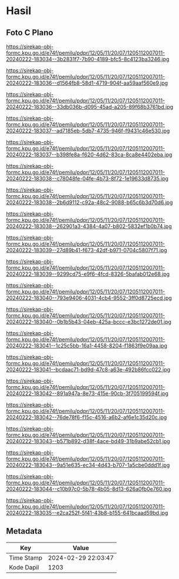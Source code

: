 # Hasil

## Foto C Plano

https://sirekap-obj-formc.kpu.go.id/e74f/pemilu/pdpr/12/05/11/20/07/1205112007011-20240222-183034--3b2831f7-7b90-4189-bfc5-8c4123ba3246.jpg

https://sirekap-obj-formc.kpu.go.id/e74f/pemilu/pdpr/12/05/11/20/07/1205112007011-20240222-183036--d1564fb8-58d1-4719-904f-aa59aaf560e9.jpg

https://sirekap-obj-formc.kpu.go.id/e74f/pemilu/pdpr/12/05/11/20/07/1205112007011-20240222-183036--33db036b-d095-45ad-a205-89f68b3761bd.jpg

https://sirekap-obj-formc.kpu.go.id/e74f/pemilu/pdpr/12/05/11/20/07/1205112007011-20240222-183037--ad7185eb-5db7-4735-946f-f9431c46e530.jpg

https://sirekap-obj-formc.kpu.go.id/e74f/pemilu/pdpr/12/05/11/20/07/1205112007011-20240222-183037--b398fe8a-f620-4d62-83ca-8ca8e4402eba.jpg

https://sirekap-obj-formc.kpu.go.id/e74f/pemilu/pdpr/12/05/11/20/07/1205112007011-20240222-183038--c78048fe-04fe-4b73-8f72-1e19633d8735.jpg

https://sirekap-obj-formc.kpu.go.id/e74f/pemilu/pdpr/12/05/11/20/07/1205112007011-20240222-183038--2b6d9112-c92a-48c2-9088-b65c6b3d70d6.jpg

https://sirekap-obj-formc.kpu.go.id/e74f/pemilu/pdpr/12/05/11/20/07/1205112007011-20240222-183038--262901a3-4384-4a07-b802-5832ef1b0b74.jpg

https://sirekap-obj-formc.kpu.go.id/e74f/pemilu/pdpr/12/05/11/20/07/1205112007011-20240222-183039--27d89b41-f673-42df-b971-0704c5807f71.jpg

https://sirekap-obj-formc.kpu.go.id/e74f/pemilu/pdpr/12/05/11/20/07/1205112007011-20240222-183039--9299cd75-e9f6-4fcd-8326-5bafab012e68.jpg

https://sirekap-obj-formc.kpu.go.id/e74f/pemilu/pdpr/12/05/11/20/07/1205112007011-20240222-183040--793e9406-4031-4cb4-9552-3ff0d8725ecd.jpg

https://sirekap-obj-formc.kpu.go.id/e74f/pemilu/pdpr/12/05/11/20/07/1205112007011-20240222-183040--0b1b5b43-04eb-425a-bccc-e3bc1272de01.jpg

https://sirekap-obj-formc.kpu.go.id/e74f/pemilu/pdpr/12/05/11/20/07/1205112007011-20240222-183041--1c25c5bb-16a1-4458-8204-f1863f9e09aa.jpg

https://sirekap-obj-formc.kpu.go.id/e74f/pemilu/pdpr/12/05/11/20/07/1205112007011-20240222-183041--bcdaac71-bd9d-47c8-a63e-492b86fcc022.jpg

https://sirekap-obj-formc.kpu.go.id/e74f/pemilu/pdpr/12/05/11/20/07/1205112007011-20240222-183042--891a947a-8e73-415e-90cb-3f705199594f.jpg

https://sirekap-obj-formc.kpu.go.id/e74f/pemilu/pdpr/12/05/11/20/07/1205112007011-20240222-183042--76de78f6-f15c-4516-a6b2-af6e1c35d20c.jpg

https://sirekap-obj-formc.kpu.go.id/e74f/pemilu/pdpr/12/05/11/20/07/1205112007011-20240222-183043--b571b892-d38f-4ace-bd49-31b9abe52cb1.jpg

https://sirekap-obj-formc.kpu.go.id/e74f/pemilu/pdpr/12/05/11/20/07/1205112007011-20240222-183043--9a51e635-ec34-4d43-b707-1a5cbe0ddd1f.jpg

https://sirekap-obj-formc.kpu.go.id/e74f/pemilu/pdpr/12/05/11/20/07/1205112007011-20240222-183044--c10b97c0-5b78-4b05-8d13-626a0fb0e760.jpg

https://sirekap-obj-formc.kpu.go.id/e74f/pemilu/pdpr/12/05/11/20/07/1205112007011-20240222-183035--e2ca252f-5f41-43b8-b155-641bcaad59bd.jpg


## Metadata

| Key        | Value               |
| ---------- | ------------------- |
| Time Stamp | 2024-02-29 22:03:47 |
| Kode Dapil | 1203                |



